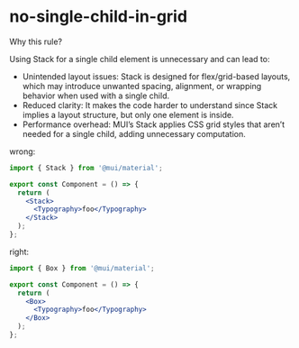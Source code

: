 # no-single-child-in-grid

Why this rule?

Using Stack for a single child element is unnecessary and can lead to:

- Unintended layout issues: Stack is designed for flex/grid-based layouts, which may introduce unwanted spacing,
  alignment, or wrapping behavior when used with a single child.
- Reduced clarity: It makes the code harder to understand since Stack implies a layout structure, but only one element
  is inside.
- Performance overhead: MUI’s Stack applies CSS grid styles that aren’t needed for a single child, adding unnecessary
  computation.

wrong:

```jsx
import { Stack } from '@mui/material';

export const Component = () => {
  return (
    <Stack>
      <Typography>foo</Typography>
    </Stack>
  );
};
```

right:

```jsx
import { Box } from '@mui/material';

export const Component = () => {
  return (
    <Box>
      <Typography>foo</Typography>
    </Box>
  );
};
```
